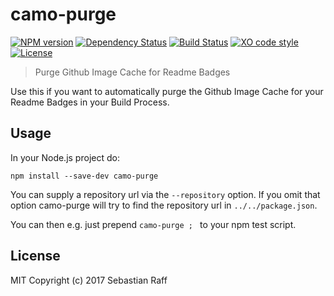 # camo-purge

[![NPM version](https://badge.fury.io/js/camo-purge.svg)](http://badge.fury.io/js/camo-purge)
[![Dependency Status](https://img.shields.io/gemnasium/hobbyquaker/camo-purge.svg?maxAge=2592000)](https://gemnasium.com/github.com/hobbyquaker/camo-purge)
[![Build Status](https://travis-ci.org/hobbyquaker/camo-purge.svg?branch=master)](https://travis-ci.org/hobbyquaker/camo-purge)
[![XO code style](https://img.shields.io/badge/code_style-XO-5ed9c7.svg)](https://github.com/sindresorhus/xo)
[![License][mit-badge]][mit-url]

> Purge Github Image Cache for Readme Badges

Use this if you want to automatically purge the Github Image Cache for your Readme Badges in your Build Process.


## Usage

In your Node.js project do:

`npm install --save-dev camo-purge`

You can supply a repository url via the `--repository` option. If you omit that option camo-purge will try to find the 
repository url in `../../package.json`.

You can then e.g. just prepend `camo-purge ; ` to your npm test script.

## License

MIT Copyright (c) 2017 Sebastian Raff

[mit-badge]: https://img.shields.io/badge/License-MIT-blue.svg?style=flat
[mit-url]: LICENSE

